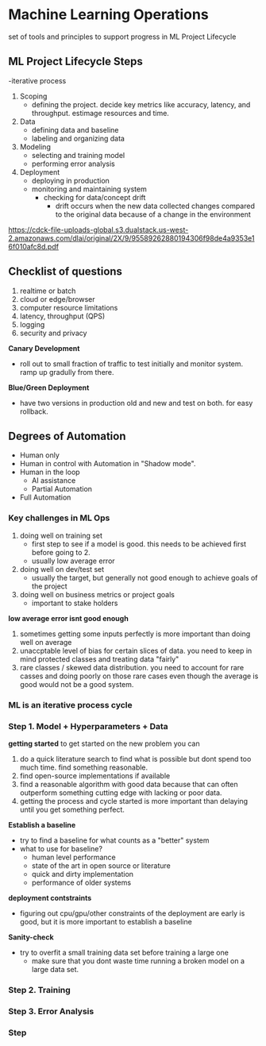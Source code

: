 # Machine Learning Operations
set of tools and principles to support progress in ML Project Lifecycle

## ML Project Lifecycle Steps
-iterative process
1. Scoping
    - defining the project. decide key metrics like accuracy, latency, and throughput. estimage resources and time.
2. Data
    - defining data and baseline
    - labeling and organizing data
3. Modeling
    - selecting and training model
    - performing error analysis
4. Deployment
    - deploying in production
    - monitoring and maintaining system
        - checking for data/concept drift
            - drift occurs when the new data collected changes compared to the original data because of a change in the environment 

https://cdck-file-uploads-global.s3.dualstack.us-west-2.amazonaws.com/dlai/original/2X/9/95589262880194306f98de4a9353e16f010afc8d.pdf

## Checklist of questions
1. realtime or batch
2. cloud or edge/browser
3. computer resource limitations
4. latency, throughput (QPS)
5. logging
6. security and privacy

**Canary Development**
- roll out to small fraction of traffic to test initially and monitor system. ramp up gradully from there.

**Blue/Green Deployment**
- have two versions in production old and new and test on both. for easy rollback.

## Degrees of Automation
- Human only
- Human in control with Automation in "Shadow mode".
- Human in the loop
    - AI assistance
    - Partial Automation
- Full Automation

### Key challenges in ML Ops
1. doing well on training set
    - first step to see if a model is good. this needs to be achieved first before going to 2.
    - usually low average error
2. doing well on dev/test set
    - usually the target, but generally not good enough to achieve goals of the project
3. doing well on business metrics or project goals
    - important to stake holders

**low average error isnt good enough**
1. sometimes getting some inputs perfectly is more important than doing well on average
2. unaccptable level of bias for certain slices of data. you need to keep in mind protected classes and treating data "fairly"
3. rare classes / skewed data distribution. you need to account for rare casses and doing poorly on those rare cases even though the average is good would not be a good system.



### ML is an iterative process cycle
### Step 1. Model + Hyperparameters + Data
**getting started**
to get started on the new problem you can
1. do a quick literature search to find what is possible but dont spend too much time. find something reasonable.
2. find open-source implementations if available
3. find a reasonable algorithm with good data because that can often outperform something cutting edge with lacking or poor data.
4. getting the process and cycle started is more important than delaying until you get something perfect.

**Establish a baseline**
- try to find a baseline for what counts as a "better" system
- what to use for baseline? 
    - human level performance
    - state of the art in open source or literature
    - quick and dirty implementation
    - performance of older systems

**deployment contstraints**
- figuring out cpu/gpu/other constraints of the deployment are early is good, but it is more important to establish a baseline

**Sanity-check**
- try to overfit a small training data set before training a large one
    - make sure that you dont waste time running a broken model on a large data set.

### Step 2. Training

### Step 3. Error Analysis

### Step 